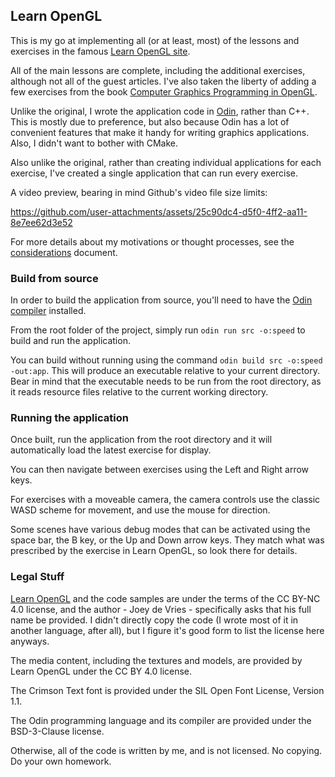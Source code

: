 ## Learn OpenGL

This is my go at implementing all (or at least, most) of the lessons and exercises in the
famous [Learn OpenGL site](https://learnopengl.com).

All of the main lessons are complete, including the additional exercises, although not all of the guest articles.
I've also taken the liberty of adding a few exercises from the book 
[Computer Graphics Programming in OpenGL](https://www.packtpub.com/en-us/product/computer-graphics-programming-in-opengl-with-c-edition-3-9781836641186).

Unlike the original, I wrote the application code in [Odin](https://odin-lang.org/), rather than C++.
This is mostly due to preference, but also because Odin has a lot of convenient features that make it handy for writing
graphics applications. Also, I didn't want to bother with CMake.

Also unlike the original, rather than creating individual applications for each exercise, I've created a single
application that can run every exercise.

A video preview, bearing in mind Github's video file size limits:

https://github.com/user-attachments/assets/25c90dc4-d5f0-4ff2-aa11-8e7ee62d3e52

For more details about my motivations or thought processes, see the [considerations](docs/CONSIDERATIONS.md) document.

### Build from source

In order to build the application from source, you'll need to have the
[Odin compiler](https://odin-lang.org/docs/install/) installed.

From the root folder of the project, simply run `odin run src -o:speed` to build and run the application.

You can build without running using the command `odin build src -o:speed -out:app`.
This will produce an executable relative to your current directory.
Bear in mind that the executable needs to be run from the root directory, as it reads resource files relative
to the current working directory.

### Running the application

Once built, run the application from the root directory and it will automatically load the latest exercise for display.

You can then navigate between exercises using the Left and Right arrow keys.

For exercises with a moveable camera, the camera controls use the classic WASD scheme for movement, and use the mouse
for direction.

Some scenes have various debug modes that can be activated using the space bar, the B key, or the Up and Down arrow
keys. They match what was prescribed by the exercise in Learn OpenGL, so look there for details.

### Legal Stuff

[Learn OpenGL](https://learnopengl.com/About) and the code samples are under the terms of the CC BY-NC 4.0 license,
and the author - Joey de Vries - specifically asks that his full name be provided.
I didn't directly copy the code (I wrote most of it in another language, after all), but I figure it's good form
to list the license here anyways.

The media content, including the textures and models, are provided by Learn OpenGL under the CC BY 4.0 license.

The Crimson Text font is provided under the SIL Open Font License, Version 1.1.

The Odin programming language and its compiler are provided under the BSD-3-Clause license.

Otherwise, all of the code is written by me, and is not licensed. No copying. Do your own homework.
